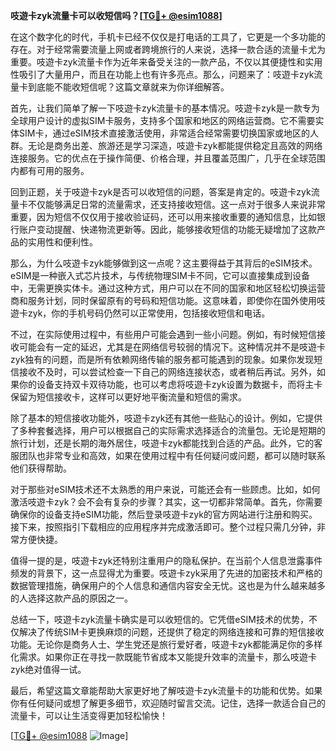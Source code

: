 **吱遊卡zyk流量卡可以收短信吗？[[TG💪+ @esim1088](https://t.me/s/esim1088)]**

在这个数字化的时代，手机卡已经不仅仅是打电话的工具了，它更是一个多功能的存在。对于经常需要流量上网或者跨境旅行的人来说，选择一款合适的流量卡尤为重要。吱遊卡zyk流量卡作为近年来备受关注的一款产品，不仅以其便捷性和实用性吸引了大量用户，而且在功能上也有许多亮点。那么，问题来了：吱遊卡zyk流量卡到底能不能收短信呢？这篇文章就来为你详细解答。

首先，让我们简单了解一下吱遊卡zyk流量卡的基本情况。吱遊卡zyk是一款专为全球用户设计的虚拟SIM卡服务，支持多个国家和地区的网络运营商。它不需要实体SIM卡，通过eSIM技术直接激活使用，非常适合经常需要切换国家或地区的人群。无论是商务出差、旅游还是学习深造，吱遊卡zyk都能提供稳定且高效的网络连接服务。它的优点在于操作简便、价格合理，并且覆盖范围广，几乎在全球范围内都有可用的服务。

回到正题，关于吱遊卡zyk是否可以收短信的问题，答案是肯定的。吱遊卡zyk流量卡不仅能够满足日常的流量需求，还支持接收短信。这一点对于很多人来说非常重要，因为短信不仅仅用于接收验证码，还可以用来接收重要的通知信息，比如银行账户变动提醒、快递物流更新等。因此，能够接收短信的功能无疑增加了这款产品的实用性和便利性。

那么，为什么吱遊卡zyk能够做到这一点呢？这主要得益于其背后的eSIM技术。eSIM是一种嵌入式芯片技术，与传统物理SIM卡不同，它可以直接集成到设备中，无需更换实体卡。通过这种方式，用户可以在不同的国家和地区轻松切换运营商和服务计划，同时保留原有的号码和短信功能。这意味着，即使你在国外使用吱遊卡zyk，你的手机号码仍然可以正常使用，包括接收短信和电话。

不过，在实际使用过程中，有些用户可能会遇到一些小问题。例如，有时候短信接收可能会有一定的延迟，尤其是在网络信号较弱的情况下。这种情况并不是吱遊卡zyk独有的问题，而是所有依赖网络传输的服务都可能遇到的现象。如果你发现短信接收不及时，可以尝试检查一下自己的网络连接状态，或者稍后再试。另外，如果你的设备支持双卡双待功能，也可以考虑将吱遊卡zyk设置为数据卡，而将主卡保留为短信接收卡，这样可以更好地平衡流量和短信的需求。

除了基本的短信接收功能外，吱遊卡zyk还有其他一些贴心的设计。例如，它提供了多种套餐选择，用户可以根据自己的实际需求选择适合的流量包。无论是短期的旅行计划，还是长期的海外居住，吱遊卡zyk都能找到合适的产品。此外，它的客服团队也非常专业和高效，如果在使用过程中有任何疑问或问题，都可以随时联系他们获得帮助。

对于那些对eSIM技术还不太熟悉的用户来说，可能还会有一些顾虑。比如，如何激活吱遊卡zyk？会不会有复杂的步骤？其实，这一切都非常简单。首先，你需要确保你的设备支持eSIM功能，然后登录吱遊卡zyk的官方网站进行注册和购买。接下来，按照指引下载相应的应用程序并完成激活即可。整个过程只需几分钟，非常方便快捷。

值得一提的是，吱遊卡zyk还特别注重用户的隐私保护。在当前个人信息泄露事件频发的背景下，这一点显得尤为重要。吱遊卡zyk采用了先进的加密技术和严格的数据管理措施，确保用户的个人信息和通信内容安全无忧。这也是为什么越来越多的人选择这款产品的原因之一。

总结一下，吱遊卡zyk流量卡确实是可以收短信的。它凭借eSIM技术的优势，不仅解决了传统SIM卡更换麻烦的问题，还提供了稳定的网络连接和可靠的短信接收功能。无论你是商务人士、学生党还是旅行爱好者，吱遊卡zyk都能满足你的多样化需求。如果你正在寻找一款既能节省成本又能提升效率的流量卡，那么吱遊卡zyk绝对值得一试。

最后，希望这篇文章能帮助大家更好地了解吱遊卡zyk流量卡的功能和优势。如果你有任何疑问或想了解更多细节，欢迎随时留言交流。记住，选择一款适合自己的流量卡，可以让生活变得更加轻松愉快！

[[TG💪+ @esim1088](https://t.me/s/esim1088) ![Image](https://i.postimg.cc/4NQfJmqS/Snipaste-2025-05-13-00-14-12.png)]